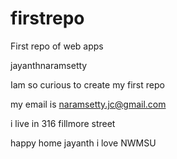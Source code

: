 # firstrepo
First repo of web apps

jayanthnaramsetty

Iam so curious to create my first repo

my email is naramsetty.jc@gmail.com

i live in 316 fillmore street

happy home
jayanth
i love NWMSU